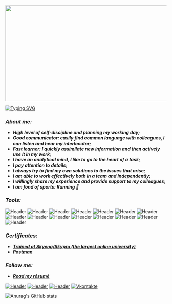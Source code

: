 <!--start-->
<div align="center">
  <img src="https://media.giphy.com/media/dWesBcTLavkZuG35MI/giphy.gif" width="600" height="300"/>
</div>

[![Typing SVG](https://readme-typing-svg.herokuapp.com?font=roboto&size=35&center=true&vCenter=true&multiline=true&width=1200&height=160&lines=Hello!+%F0%9F%91%8B+World,+;"I%60m+a"+QA+engineer+from+Volgograd%2CRassia;Welcome+to+my+GitHub+%f0%9f%98%89)](https://googledino.com/)

### __*About me:*__
+ __*High level of self-discipline and planning my working day;*__
+ __*Good communicator: easily find common language with colleagues, I can listen and hear my interlocutor;*__
+ __*Fast learner: I quickly assimilate new information and then actively use it in my work;*__
+ __*I have an analytical mind, I like to go to the heart of a task;*__
+ __*I pay attention to details;*__
+ __*I always try to find my own solutions to the issues that arise;*__
+ __*I am able to work effectively both in a team and independently;*__
+ __*I willingly share my experience and provide support to my colleagues;*__
+ __*I am fond of sports: Running &#127939;*__

### __*Tools:*__
![Header](https://img.shields.io/badge/Jira-090909?style=for-the-badge&logo=jira&logoColor=136be1)
![Header](https://img.shields.io/badge/Postman-090909?style=for-the-badge&logo=postman&logoColor=f76935)
![Header](https://img.shields.io/badge/DevTools-090909?style=for-the-badge&logo=googlechrome&logoColor=2674f2)
![Header](https://img.shields.io/badge/Swagger-090909?style=for-the-badge&logo=swagger&logoColor=7ede2b)
![Header](https://img.shields.io/badge/qase.io-090909?style=for-the-badge&logo=qase&logoColor=8cc4d7)
![Header](https://img.shields.io/badge/Confluence-090909?style=for-the-badge&logo=atlassian&logoColor=0a15db)
![Header](https://img.shields.io/badge/sitechco.ru-090909?style=for-the-badge&logo=sitechco.ru&logoColor=8cc4d7)
![Header](https://img.shields.io/badge/Trello-090909?style=for-the-badge&logo=trello&logoColor=075bd5)
![Header](https://img.shields.io/badge/Figma-090909?style=for-the-badge&logo=figma&logoColor=a259ff)
![Header](https://img.shields.io/badge/Slack-090909?style=for-the-badge&logo=slack&logoColor=e8a32e)
![Header](https://img.shields.io/badge/Mattermost-090909?style=for-the-badge&logo=mattermost&logoColor=5372bc)
![Header](https://img.shields.io/badge/MySQL-090909?style=for-the-badge&logo=mysql&logoColor=00618a)
![Header](https://img.shields.io/badge/Jenkins-090909?style=for-the-badge&logo=jenkins&logoColor=f7f7f7)
![Header](https://img.shields.io/badge/AndroidStudio-090909?style=for-the-badge&logo=androidstudio&logoColor=3ad07d)
![Header](https://img.shields.io/badge/Github-090909?style=for-the-badge&logo=github&logoColor=8cc4d7)

### __*Certificates:*__
- [__*Trained at Skyeng/Skypro (the largest online university)*__](https://drive.google.com/file/d/1WdLFCL84Z2JboBrOJR7suj9BSjY_25CY/view?usp=sharing)
- [__*Postman*__](https://docs.google.com/document/d/13i_ygSbnAAdnxUMP9g938V5qc_Y_BM9L4YJNiFqwvpM/edit?usp=sharing)

### __*Follow me:*__
- [__*Read my résumé*__](https://drive.google.com/file/d/1pomKbQ1kmJxnQZqVTwuNxFVlGPB9zyyO/view?usp=share_link)


[![Header](https://img.shields.io/badge/Telegram-090909?style=for-the-badge&logo=telegram&logoColor=31a5db)](https://t.me/Vadim_Volgograd)
[![Header](https://img.shields.io/badge/Linkedin-090909?style=for-the-badge&logo=linkedin&logoColor=0073b1)](https://www.linkedin.com/in/vadim-dmitriev-77822425a/)
[![Header](https://img.shields.io/badge/Instagram-090909?style=for-the-badge&logo=instagram&logoColor=9939a3)](https://instagram.com/_d.v.v._vlg_?igshid=YmMyMTA2M2Y=)
[![Vkontakte](https://img.shields.io/badge/-Vkontakte-090909?style=for-the-badge&logo=vk&logoColor=4F7DB3)](https://vk.com/dvvvlg)


![Anurag's GitHub stats](https://github-readme-stats.vercel.app/api?username=VadimD-ev&icons=true&theme=algolia)
<!--end-->
